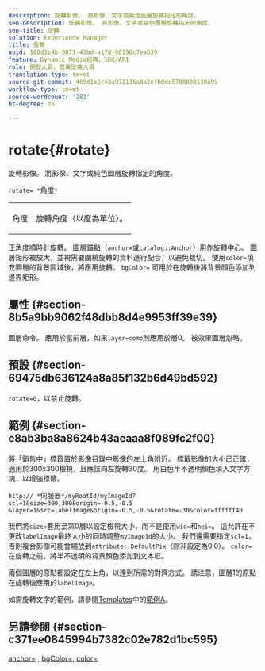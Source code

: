```yaml
---
description: 旋轉影像。 將影像、文字或純色圖層旋轉指定的角度。
seo-description: 旋轉影像。 將影像、文字或純色圖層旋轉指定的角度。
seo-title: 旋轉
solution: Experience Manager
title: 旋轉
uuid: 160d3c4b-3871-43bd-a17d-96198c7ea839
feature: Dynamic Media經典，SDK/API
role: 開發人員，商業從業人員
translation-type: tm+mt
source-git-commit: 469d1a5c43a972116a8a2efb0de5708800130a99
workflow-type: tm+mt
source-wordcount: '281'
ht-degree: 3%

---
```



# rotate{#rotate}

旋轉影像。 將影像、文字或純色圖層旋轉指定的角度。

`rotate= *`角度`*`

<table id="simpletable_5531ED4C2099411DB404657E12B05314"> 
 <tr class="strow"> 
  <td class="stentry"> <p><span class="varname"> 角度</span> </p> </td> 
  <td class="stentry"> <p>旋轉角度（以度為單位）。 </p></td> 
 </tr> 
</table>

正角度順時針旋轉。 圖層錨點（`anchor=`或`catalog::Anchor`）用作旋轉中心。 圖層矩形被放大，並視需要圍繞旋轉的資料進行配合，以避免裁切。 使用`color=`填充圖層的背景區域後，將應用旋轉。 `bgColor=` 可用於在旋轉後將背景顏色添加到邊界矩形。

## 屬性 {#section-8b5a9bb9062f48dbb8d4e9953ff39e39}

圖層命令。 應用於當前層，如果`layer=comp`則應用於層0。 被效果圖層忽略。

## 預設 {#section-69475db636124a8a85f132b6d49bd592}

`rotate=0`，以禁止旋轉。

## 範例 {#section-e8ab3ba8a8624b43aeaaa8f089fc2f00}

將「銷售中」標籤置於影像目錄中影像的左上角附近。 標籤影像的大小已正確，適用於300x300檢視，且應該向左旋轉30度。 用白色半不透明顏色填入文字方塊，以增強標籤。

`http:// *`伺服器`*/myRootId/myImageId?scl=1&size=300,300&origin=-0.5,-0.5 &layer=1&src=labelImage&origin=-0.5,-0.5&rotate=-30&color=ffffff40`

我們將`size=`套用至第0層以設定檢視大小，而不是使用`wid=`和`hei=`。 這允許在不更改`labelImage`最終大小的同時調整`myImageId`的大小。 我們還需要指定`scl=1`，否則複合影像可能會縮放到`attribute::DefaultPix`（除非設定為0,0）。 `color=` 在旋轉之前，將半不透明的背景顏色添加到文本框。

兩個圖層的原點都設定在左上角，以達到所需的對齊方式。 請注意，圖層1的原點在旋轉後應用於`labelImage`。

如需旋轉文字的範例，請參閱[Templates](../../../../../is-api/http-ref/image-serving-api-ref/c-http-protocol-reference/c-templates/c-templates.md#concept-3cd2d2adae0e41b2979b9640244d4d3e)中的[範例A](../../../../../is-api/http-ref/image-serving-api-ref/c-http-protocol-reference/c-templates/r-example-a.md#reference-c78ea82e8a1646738e764fa6685dfbac)。

## 另請參閱 {#section-c371ee0845994b7382c02e782d1bc595}

[anchor=](../../../../../is-api/http-ref/image-serving-api-ref/c-http-protocol-reference/c-command-reference/r-anchor.md#reference-6661e548ab284b82828d8d94c8ddeb7c) ,  [bgColor=](../../../../../is-api/http-ref/image-serving-api-ref/c-http-protocol-reference/c-command-reference/r-bgcolor.md#reference-441371ba4ef54fe781887c5ae448f6ab),  [color=](/help/aem-is-ir-api/is-api/http-ref/image-serving-api-ref/c-http-protocol-reference/c-data-types/r-is-http-color.md)

